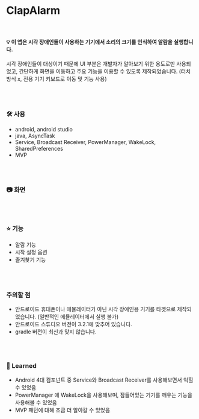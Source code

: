 # ClapAlarm

<br>

#### 💡 이 앱은 시각 장애인들이 사용하는 기기에서 소리의 크기를 인식하여 알람을 실행합니다.
시각 장애인들이 대상이기 때문에 UI 부분은 개발자가 알아보기 위한 용도로만 사용되었고, 간단하게 화면을 이동하고 주요 기능을 이용할 수 있도록 제작되었습니다. (터치 방식 x, 전용 기기 키보드로 이동 및 기능 사용)

<br><br>

### 🛠 사용
 * android, android studio
 * java, AsyncTask
 * Service, Broadcast Receiver, PowerManager, WakeLock, SharedPreferences
 * MVP

<br><br>

### 📷 화면


<br><br>

### ⭐️ 기능
 * 알람 기능
 * 시작 설정 옵션
 * 즐겨찾기 기능
 
<br><br>

### 주의할 점
* 안드로이드 휴대폰이나 에뮬레이터가 아닌 시각 장애인용 기기를 타겟으로 제작되었습니다. (일반적인 에뮬레이터에서 실행 불가)
* 안드로이드 스튜디오 버전이 3.2.1에 맞추어 있습니다.
* gradle 버전이 최신과 맞지 않습니다.

<br><br>

### 📃 Learned
 * Android 4대 컴포넌트 중 Service와 Broadcast Receiver를 사용해보면서 익힐 수 있었음
 * PowerManager 에 WakeLock을 사용해보며, 잠들어있는 기기를 깨우는 기능을 사용해볼 수 있었음
 * MVP 패턴에 대해 조금 더 알아갈 수 있었음
<br>
